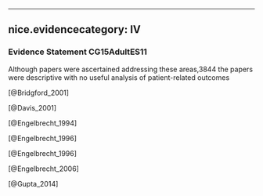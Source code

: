 
---
nice.evidencecategory: IV
---

### Evidence Statement CG15AdultES11
Although papers were ascertained addressing these areas,3844 the papers were descriptive with no useful analysis of patient-related outcomes

[@Bridgford_2001]

[@Davis_2001]

[@Engelbrecht_1994]

[@Engelbrecht_1996]

[@Engelbrecht_1996]

[@Engelbrecht_2006]

[@Gupta_2014]

